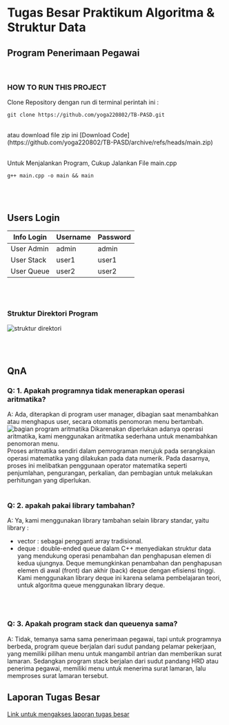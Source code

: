 # Tugas Besar Praktikum Algoritma & Struktur Data

## Program Penerimaan Pegawai

</br>

### HOW TO RUN THIS PROJECT

Clone Repository dengan run di terminal perintah ini :

```
git clone https://github.com/yoga220802/TB-PASD.git
```
</br>
atau download file zip ini
[Download Code](https://github.com/yoga220802/TB-PASD/archive/refs/heads/main.zip)

</br>
</br>

Untuk Menjalankan Program, Cukup Jalankan File main.cpp
```
g++ main.cpp -o main && main
```
</br>
</br>

## Users Login
| Info Login | Username | Password |
|------------|----------|----------|
| User Admin | admin    | admin    |
| User Stack | user1    | user1    |
| User Queue | user2    | user2    |

</br>
</br>

### Struktur Direktori Program
![struktur direktori](./assets/struktur%20TB.jpg)

</br>
</br>

## QnA
### Q:  1. Apakah programnya tidak menerapkan operasi aritmatika?
A: Ada, diterapkan di program user manager, dibagian saat menambahkan atau menghapus user, secara otomatis penomoran menu bertambah.
![bagian program aritmatika](./assets/aritmatika.png)
Dikarenakan diperlukan adanya operasi aritmatika, kami menggunakan aritmatika sederhana untuk menambahkan penomoran menu.
</br>
Proses aritmatika sendiri dalam pemrograman merujuk pada serangkaian operasi matematika yang dilakukan pada data numerik. Pada dasarnya, proses ini melibatkan penggunaan operator matematika seperti penjumlahan, pengurangan, perkalian, dan pembagian untuk melakukan perhitungan yang diperlukan.
</br>
</br>

### Q: 2. apakah pakai library tambahan?
A: Ya, kami menggunakan library tambahan selain library standar, yaitu library : 
- vector : sebagai pengganti array tradisional.
- deque : double-ended queue dalam C++ menyediakan struktur data yang mendukung operasi penambahan dan penghapusan elemen di kedua ujungnya. Deque memungkinkan penambahan dan penghapusan elemen di awal (front) dan akhir (back) deque dengan efisiensi tinggi. Kami menggunakan library deque ini karena selama pembelajaran teori, untuk algoritma queue menggunakan library deque.
</br>
</br>

### Q: 3. Apakah program stack dan queuenya sama?
A: Tidak, temanya sama sama penerimaan pegawai, tapi untuk programnya berbeda, program queue berjalan dari sudut pandang pelamar pekerjaan, yang memiliki pilihan menu untuk mangambil antrian dan memberikan surat lamaran. Sedangkan program stack berjalan dari sudut pandang HRD atau penerima pegawai, memiliki menu untuk menerima surat lamaran, lalu memproses surat lamaran tersebut.

## Laporan Tugas Besar
[Link untuk mengakses laporan tugas besar](./laporan/Laporan%20TB%20PASD%20-%20Kelompok%201%20-%20T.%20Inf%20B.pdf)
